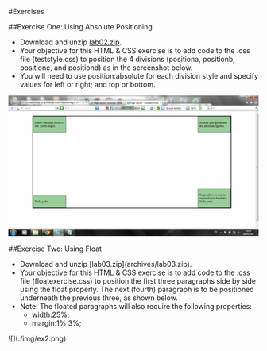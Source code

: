 #Exercises

##Exercise One: Using Absolute Positioning

- Download and unzip [lab02.zip](archives/lab02.zip).
- Your objective for this HTML & CSS exercise is to add code to the .css file (teststyle.css) to position the 4 divisions (positiona, positionb, positionc, and positiond) as in the screenshot below.
- You will need to use position:absolute for each division style and specify values for left or right; and top or  bottom.

![](./img/ex1.png)


##Exercise Two: Using Float
<ul>
<li> Download and unzip [lab03.zip](archives/lab03.zip).</li>
<li> Your objective for this HTML & CSS exercise is to add code to the .css file (floatexercise.css) to position the first three paragraphs side by side using the float properly. The next (fourth) paragraph is to be positioned underneath the previous three, as shown below.</li>
<li> Note: The floated paragraphs will also require the following properties:
 <ul>
 <li> width:25%;</li>
 <li> margin:1% 3%;</li>
</ul></li>
</ul>
![](./img/ex2.png)
